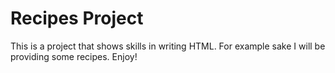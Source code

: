 # Recipes Project

This is a project that shows skills in writing HTML. For example sake I will be providing some recipes. Enjoy!

